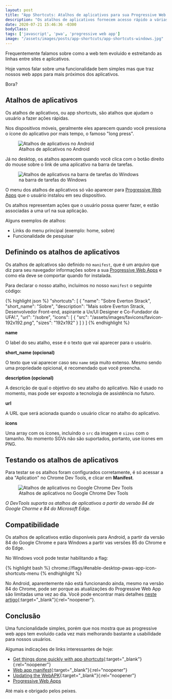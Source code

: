 ```yaml
---
layout: post
title: "App Shortcuts: Atalhos de aplicativos para sua Progressive Web App"
description: "Os atalhos de aplicativos fornecem acesso rápido a várias ações comuns que os usuários precisam com frequência."
date: 2020-07-21 15:46:36 -0300
bodyClass:
tags: ['javascript', 'pwa', 'progressive web app']
image: "/assets/images/posts/app-shortcuts/app-shortcuts-windows.jpg"
---
```


Frequentemente falamos sobre como a web tem evoluido e estreitando as linhas entre sites e aplicativos.

Hoje vamos falar sobre uma funcionalidade bem simples mas que traz nossos web apps para mais próximos dos aplicativos.

Bora?

## Atalhos de aplicativos

Os atalhos de aplicativos, ou app shortcuts, são atalhos que ajudam o usuário a fazer ações rápidas. 

Nos dispositivos móveis, geralmente eles aparecem quando você pressiona o ícone do aplicativo por mais tempo, o famoso "long press".

<figure>
  <picture>
    <source type="image/webp" srcset="/assets/images/webp/posts/app-shortcuts/app-shortcuts-android-v2.webp" />
    <source srcset="/assets/images/posts/app-shortcuts/app-shortcuts-android-v2.jpg" />
    <img itemprop="image" src="/assets/images/posts/app-shortcuts/app-shortcuts-android-v2.jpg" alt="Atalhos de aplicativos no Android" />
  </picture>
  <legend>Atalhos de aplicativos no Android</legend>
</figure>

Já no desktop, os atalhos aparecem quando você clica com o botão direito do mouse sobre o link de uma aplicativo na barra de tarefas.

<figure>
  <picture>
    <source type="image/webp" srcset="/assets/images/webp/posts/app-shortcuts/app-shortcuts-windows.webp" />
    <source srcset="/assets/images/posts/app-shortcuts/app-shortcuts-windows.jpg" />
    <img itemprop="image" src="/assets/images/posts/app-shortcuts/app-shortcuts-windows.jpg" alt="Atalhos de aplicativos na barra de tarefas do Windows" />
  </picture>
  <legend>na barra de tarefas do Windows</legend>
</figure>

O menu dos atalhos de aplicativos só vão aparecer para [Progressive Web Apps](https://evertonstrack.com.br/como-transformar-seu-site-em-um-progressive-web-app/) que o usuário instalou em seu dispositivo.

Os atalhos representam ações que o usuário possa querer fazer, e estão associadas a uma url na sua aplicação.

Alguns exemplos de atalhos:

- Links do menu principal (exemplo: home, sobre)
- Funcionalidade de pesquisar

## Definindo os atalhos de aplicativos

Os atalhos de aplcativos são definido no `manifest`, que é um arquivo que diz para seu navegador informações sobre a sua [Progressive Web Apps](https://evertonstrack.com.br/como-transformar-seu-site-em-um-progressive-web-app/) e como ela deve se comportar quando for instalada.

Para declarar o nosso atalho, incluímos no nosso `manifest` o seguinte código:

{% highlight json %}
"shortcuts": [
  {
    "name": "Sobre Everton Strack",
    "short_name": "Sobre",
    "description": "Mais sobre Everton Strack, Desenvolvedor Front-end, aspirante a Ux/UI Designer e Co-Fundador da UFA!.",
    "url": "/sobre",
    "icons": [
      { 
        "src": "/assets/images/favicons/favicon-192x192.png", 
        "sizes": "192x192" 
      }
    ]
  }
]
{% endhighlight %}

**name**

O label do seu atalho, esse é o texto que vai aparecer para o usuário.

**short_name (opcional)**

O texto que vai aparecer caso seu `name` seja muito extenso. Mesmo sendo uma propriedade opicional, é recomendado que você preencha.

**description (opcional)**

A descrição de qual o objetivo do seu atalho do aplicativo. Não é usado no momento, mas pode ser exposto a tecnologia de assistência no futuro.

**url**

A URL que será acionada quando o usuário clicar no atalho do aplicativo. 

**icons**

Uma array com os ícones, incluíndo o `src` da imagem e `sizes` com o tamanho. No momento SGVs não são suportados, portanto, use ícones em PNG.

## Testando os atalhos de aplicativos

Para testar se os atalhos foram configurados corretamente, é só acessar a aba "Aplication" no Chrome Dev Tools, e clicar em **Manifest**.

<figure>
  <picture>
    <source type="image/webp" srcset="/assets/images/webp/posts/app-shortcuts/app-shortcuts-no-chrome-devtools.webp" />
    <source srcset="/assets/images/posts/app-shortcuts/app-shortcuts-no-chrome-devtools.jpg" />
    <img itemprop="image" src="/assets/images/posts/app-shortcuts/app-shortcuts-no-chrome-devtools.jpg" alt="Atalhos de aplicativos no Google Chrome Dev Tools" />
  </picture>
  <legend>Atalhos de aplicativos no Google Chrome Dev Tools</legend>
</figure>

_O DevTools suporta os atalhos de aplicativos a partir da versão 84 de Google Chorme e 84 do Microsoft Edge._

## Compatibilidade

Os atalhos de aplicativos estão disponíveis para Android, a partir da versão 84 do Google Chrome e para Windows a partir vas versões 85 do Chrome e do Edge.

No Windows você pode testar habilitando a flag:

{% highlight bash %}
chrome://flags/#enable-desktop-pwas-app-icon-shortcuts-menu
{% endhighlight %}

No Android, aparentemente não está funcionando ainda, mesmo na versão 84 do Chrome, pode ser porque as atualizações do Progressive Web App são limitadas uma vez ao dia. Você pode encontrar mais detalhes [neste artigo](https://developers.google.com/web/fundamentals/integration/webapks#update-webapk){:target="_blank"}{:rel="noopener"}.


## Conclusão

Uma funcionalidade simples, porém que nos mostra que as progressive web apps tem evoluído cada vez mais melhorando bastante a usabilidade para nossos usuários.

Algumas indicações de links interessantes de hoje:

- [Get things done quickly with app shortcuts](https://web.dev/app-shortcuts/){:target="_blank"}{:rel="noopener"}
- [Web app manifest](https://web.dev/add-manifest/){:target="_blank"}{:rel="noopener"}
- [Updating the WebAPK](https://developers.google.com/web/fundamentals/integration/webapks#update-webapk){:target="_blank"}{:rel="noopener"}
- [Progressive Web Apps](https://evertonstrack.com.br/como-transformar-seu-site-em-um-progressive-web-app/)

Até mais e obrigado pelos peixes.